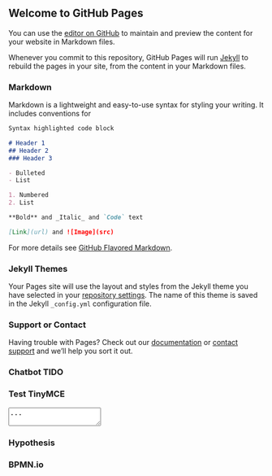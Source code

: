 ## Welcome to GitHub Pages

You can use the [editor on GitHub](https://github.com/gabrielmacedo/gabrielmacedo.github.com/edit/master/README.md) to maintain and preview the content for your website in Markdown files.

Whenever you commit to this repository, GitHub Pages will run [Jekyll](https://jekyllrb.com/) to rebuild the pages in your site, from the content in your Markdown files.

### Markdown

Markdown is a lightweight and easy-to-use syntax for styling your writing. It includes conventions for

```markdown
Syntax highlighted code block

# Header 1
## Header 2
### Header 3

- Bulleted
- List

1. Numbered
2. List

**Bold** and _Italic_ and `Code` text

[Link](url) and ![Image](src)
```

For more details see [GitHub Flavored Markdown](https://guides.github.com/features/mastering-markdown/).

### Jekyll Themes

Your Pages site will use the layout and styles from the Jekyll theme you have selected in your [repository settings](https://github.com/gabrielmacedo/gabrielmacedo.github.com/settings). The name of this theme is saved in the Jekyll `_config.yml` configuration file.

### Support or Contact

Having trouble with Pages? Check out our [documentation](https://help.github.com/categories/github-pages-basics/) or [contact support](https://github.com/contact) and we’ll help you sort it out.

### Chatbot TIDO

<script src="//code.tidio.co/bvxhqap4hcy1veunk6wpbvxlangxzpyw.js"></script> 

### Test TinyMCE

<html>
<head>
  <script src="https://cdn.tiny.cloud/1/ijsh89jmmlyuf7bny70pva4nrvxu1sj1gxjd0umvleyvuzc2/tinymce/5/tinymce.min.js"></script>
  <script>tinymce.init({selector:'textarea'});</script>
</head>
<body>
  <textarea>...</textarea>
</body>
</html>

### Hypothesis

<script src="https://hypothes.is/embed.js" async></script>


### BPMN.io

<!-- BPMN diagram container -->
<div id="canvas">

<!-- replace CDN url with local bpmn-js path -->
<script src="https://unpkg.com/bpmn-js@0.27.0-1/dist/bpmn-viewer.development.js"></script>

<script>
  var bpmnXML;
  var viewer = new BpmnJS({ container: '#canvas' });
  viewer.importXML(bpmnXML, function(err) {
    if (err) {
    } else {
      var canvas = viewer.get('canvas');
      canvas.zoom('fit-viewport');
    }
  });
</script>

<script>
  var xhr = new XMLHttpRequest();
  xhr.onreadystatechange = function() {
    if (xhr.readyState === 4) {
      viewer.importXML(xhr.response, function(err) {
      });
    }
  };
  xhr.open('GET', 'path-to-diagram.bpmn', true);
  xhr.send(null);
</script>

<!-- necessary stylesheets -->
<link rel="stylesheet" href="https://unpkg.com/bpmn-js@5.0.4/dist/assets/diagram-js.css" />
<link rel="stylesheet" href="https://unpkg.com/bpmn-js@5.0.4/dist/assets/bpmn-font/css/bpmn.css" />
<script src="https://unpkg.com/bpmn-js@5.0.4/dist/bpmn-modeler.development.js"></script>
</div>
